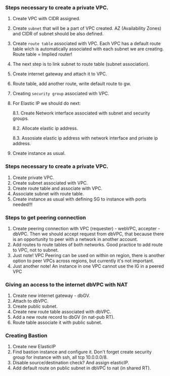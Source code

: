 ###     Steps necessary to create a private VPC.

1. Create VPC with CIDR assigned.

2. Create `subnet` that will be a part of  VPC created. AZ (Availability Zones) and CIDR of subnet should be also defined.

3. Create `route table` associated with VPC. Each VPC has a default route table wich is automatically associated with each subnet we are creating. Route table = Implied router!

4. The next step is to link subnet to route table (subnet association).

5. Create internet gateway and attach it to VPC.

6. Route table, add another route, write default route to gw.

7.  Creating `security group` associated with VPC.

8. For Elastic IP we should do next:

   8.1. Create Network interface associated with subnet and security groups.

   8.2. Allocate elastic ip address.

   8.3. Assosiate elastic ip address with network interface and private ip address.

9. Create instance as usual.

   

###     Steps necessary to create a private VPC.

1. Create private VPC.
2. Create subnet associated with VPC.
3. Create route table and associate with VPC.
4. Associate subnet with route table.
5. Create instance as usual with defining  SG to instance with ports needed!!!



### Steps to get peering connection

1. Create peering connection with VPC (requester) - webVPC, accepter - dbVPC. Then we should accept request from dbVPC, that because there is an opportunity to peer with a network in another account.
2. Add routes to route tables of both networks. Good practice to add route to VPC, not to subnet.
3. Just note! VPC Peering can be used on within on region, there is another option to peer VPCs across regions, but currently it's not important.
4. Just another note! An instance in one VPC cannot use the IG in a peered VPC



### Giving an access to the internet dbVPC with NAT

1. Create new internet gateway - dbGV.
2. Attach to dbVPC.
3.  Create public subnet.
4. Create new route table associated with dbVPC.
5. Add a new route record to dbGV (in nat-pub RT).
6. Route table associate it with public subnet.



### Creating Bastion

1. Create new ElasticIP
2. Find bastion instance and configure it. Don't forget create security group for instance with ssh, all tcp 10.0.0.0/8.
3. Disable source/destination check? And assign elasticIP.
4. Add default route on public subnet in dbVPC to nat (in shared RT).

